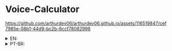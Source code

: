 # Voice-Calculator

https://github.com/arthurdev06/arthurdev06.github.io/assets/116519847/cef7985e-08b1-44d9-bc2b-6ccf78082998


<details>
<summary>EN:</summary>

### About the project

- A simple calculator that uses SpeechRecognition, after the user clicks on the mic button and speaks his calculations, the output it's transcripted and evaluated by a function,(I created a "filter" to multiplicationn and division work) it's basic sou square roots don't work or exponential operator.

### How to execute the project:

1. Have an IDE that supports HTML, CSS, JavaScript and that can run the code on screen, like vscode with live server;
2. Clone this repository using `git clone https://github.com/arthurdev06/arthurdev06.github.io/tree/main/voice-calculator` command;

### Checkout in: https://arthurdev06.github.io/voice-calculator/index.html


</details>

<details>
<summary>PT-BR:</summary>

<h3>Sobre</h3>

- Uma calculadora simples que usa SpeechRecognition, após o usuário clicar no microfone e falar, sua conta é feita pelo javascript que a transcreve e a calcula,(criei um "filtro" que faz possível multiplicação e divisão) é basica então raíz quadrada ou operador exponencial não irá funcionar.

### Como executar o projeto:

1. Tenha uma IDE que suporte HTML, CSS, JavaScript e que consiga rodar o código atualizando na tela, no vscode temos a extensão do live server;
2. Dê um `git clone https://github.com/arthurdev06/arthurdev06.github.io/tree/main/voice-calculator`;

### Veja em: https://arthurdev06.github.io/voice-calculator/index.html
</details>
